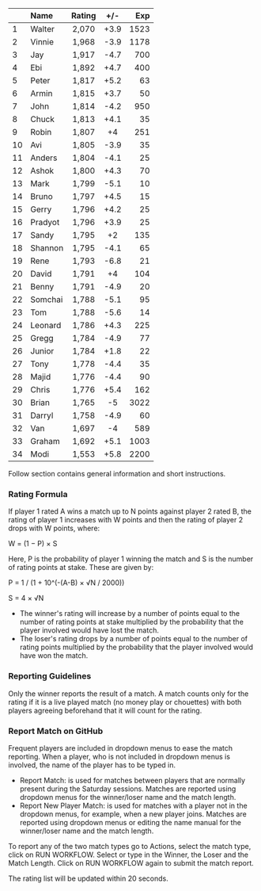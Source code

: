 | |Name|Rating|+/-|Exp|
|-|:---|:----:|:-:|--:|
|1|Walter|2,070|+3.9|1523|
|2|Vinnie|1,968|-3.9|1178|
|3|Jay|1,917|-4.7|700|
|4|Ebi|1,892|+4.7|400|
|5|Peter|1,817|+5.2|63|
|6|Armin|1,815|+3.7|50|
|7|John|1,814|-4.2|950|
|8|Chuck|1,813|+4.1|35|
|9|Robin|1,807|+4|251|
|10|Avi|1,805|-3.9|35|
|11|Anders|1,804|-4.1|25|
|12|Ashok|1,800|+4.3|70|
|13|Mark|1,799|-5.1|10|
|14|Bruno|1,797|+4.5|15|
|15|Gerry|1,796|+4.2|25|
|16|Pradyot|1,796|+3.9|25|
|17|Sandy|1,795|+2|135|
|18|Shannon|1,795|-4.1|65|
|19|Rene|1,793|-6.8|21|
|20|David|1,791|+4|104|
|21|Benny|1,791|-4.9|20|
|22|Somchai|1,788|-5.1|95|
|23|Tom|1,788|-5.6|14|
|24|Leonard|1,786|+4.3|225|
|25|Gregg|1,784|-4.9|77|
|26|Junior|1,784|+1.8|22|
|27|Tony|1,778|-4.4|35|
|28|Majid|1,776|-4.4|90|
|29|Chris|1,776|+5.4|162|
|30|Brian|1,765|-5|3022|
|31|Darryl|1,758|-4.9|60|
|32|Van|1,697|-4|589|
|33|Graham|1,692|+5.1|1003|
|34|Modi|1,553|+5.8|2200|


Follow section contains general information and short instructions.

### Rating Formula

If player 1 rated A wins a match up to N points against player 2 rated B, the rating of player 1 increases with W points and then the rating of player 2 drops with W points, where:

W = (1 − P) × S

Here, P is the probability of player 1 winning the match and S is the number of rating points at stake. These are given by:

P = 1 / (1 + 10^(-(A-B) × √N / 2000))

S = 4 × √N

- The winner's rating will increase by a number of points equal to the number of rating points at stake multiplied by the probability that the player involved would have lost the match.
- The loser's rating drops by a number of points equal to the number of rating points multiplied by the probability that the player involved would have won the match.

### Reporting Guidelines

Only the winner reports the result of a match.
A match counts only for the rating if it is a live played match (no money play or chouettes)
with both players agreeing beforehand that it will count for the rating.


### Report Match on GitHub

Frequent players are included in dropdown menus to ease the match reporting.
When a player, who is not included in dropdown menus is involved, the name of the player has to be typed in.

- Report Match:  is used for matches between players that are normally present during the Saturday sessions.
  Matches are reported using dropdown menus for the winner/loser name and the match length.
- Report New Player Match:  is used for matches with a player not in the dropdown menus, for example, when a new player joins.
  Matches are reported using dropdown menus or editing the name manual for the winner/loser name and the match length.

To report any of the two match types go to Actions, select the match type, click on RUN WORKFLOW.
Select or type in the Winner, the Loser and the Match Length.
Click on RUN WORKFLOW again to submit the match report.

The rating list will be updated within 20 seconds.
